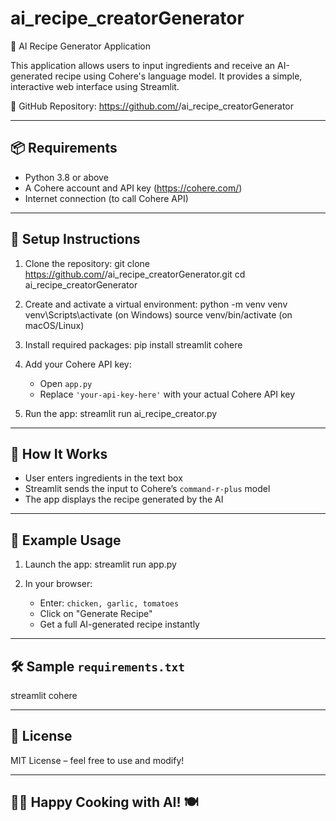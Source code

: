 # ai_recipe_creatorGenerator

🍲 AI Recipe Generator Application


This application allows users to input ingredients and receive an AI-generated recipe using Cohere's language model. It provides a simple, interactive web interface using Streamlit.

🔗 GitHub Repository:
https://github.com/<your-username>/ai_recipe_creatorGenerator

-------------------------------------------
📦 Requirements
-------------------------------------------
- Python 3.8 or above
- A Cohere account and API key (https://cohere.com/)
- Internet connection (to call Cohere API)

-------------------------------------------
🚀 Setup Instructions
-------------------------------------------

1. Clone the repository:
   git clone https://github.com/<your-username>/ai_recipe_creatorGenerator.git
   cd ai_recipe_creatorGenerator

2. Create and activate a virtual environment:
   python -m venv venv
   venv\Scripts\activate         (on Windows)
   source venv/bin/activate      (on macOS/Linux)

3. Install required packages:
   pip install streamlit cohere


4. Add your Cohere API key:
   - Open `app.py`
   - Replace `'your-api-key-here'` with your actual Cohere API key

5. Run the app:
   streamlit run ai_recipe_creator.py

-------------------------------------------
🧠 How It Works
-------------------------------------------
- User enters ingredients in the text box
- Streamlit sends the input to Cohere’s `command-r-plus` model
- The app displays the recipe generated by the AI

-------------------------------------------
📝 Example Usage
-------------------------------------------
1. Launch the app:
   streamlit run app.py

2. In your browser:
   - Enter: `chicken, garlic, tomatoes`
   - Click on "Generate Recipe"
   - Get a full AI-generated recipe instantly

-------------------------------------------
🛠 Sample `requirements.txt`
-------------------------------------------
streamlit
cohere

-------------------------------------------
📄 License
-------------------------------------------
MIT License – feel free to use and modify!

-------------------------------------------
👨‍🍳 Happy Cooking with AI! 🍽️
-------------------------------------------
